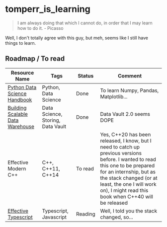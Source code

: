 # tomperr_is_learning


> I am always doing that which I cannot do, in order that I may learn how to do it. - Picasso

Well, I don't totally agree with this guy, but meh, seems like I still have things to learn.


## Roadmap / To read

| Resource Name     | Tags   | Status     | Comment   |
|-------------------|-----------|------------|-----------|
| [Python Data Science Handbook](./Python_Data_Science_Handbook/README.md) | Python, Data Science | Done | To learn Numpy, Pandas, Matplotlib... |
| [Building Scalable Data Warehouse](./Building_Scalable_Data_Warehouse/README.md) | Data Science, Storing, Data Vault | Done | Data Vault 2.0 seems DOPE |
| Effective Modern C++ | C++, C++11, C++14 | To read | Yes, C++20 has been released, I know, but I need to catch up previous versions before. I wanted to read this one to be prepared for an internship, but as the stack changed (or at least, the one I will work on), I might read this book when C++40 will be released |
| [Effective Typescript](./Effective_Typescript/README.md) | Typescript, Javascript | Reading | Well, I told you the stack changed, so... |
